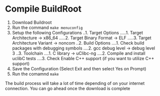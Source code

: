 # Compile BuildRoot

1. Download Buildroot
2. Run the command ```make menuconfig```
3. Setup the following Configurations
..1. Target Options
.....1. Target Architecture -> x86_64
.....2. Target Binary Format -> ELF
.....3. Target Architecture Variant -> noncom
..2. Build Options
....1. Check build packages with debugging symbols
....2. gcc debug level -> debug level 3
..3. Toolchain
....1. C library -> uClibc-ng
....2. Compile and install uclibC tests
....3. Check Enable C++ support (if you want to utilize C++ support)
4. Save the Configuration (Select Exit and then select Yes on Prompt)
5. Run the comamnd ```make```

The build process will take a lot of time depending of on your internet connection. You can go ahead once the download is complete
